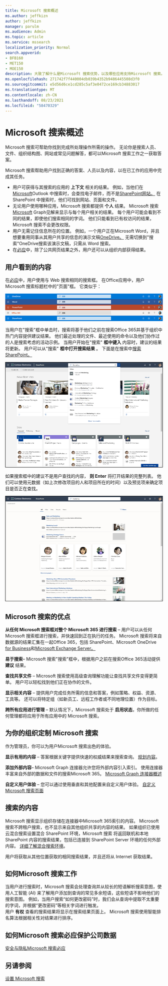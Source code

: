 ```yaml
---
title: Microsoft 搜索概述
ms.author: jeffkizn
author: jeffkizn
manager: parulm
ms.audience: Admin
ms.topic: article
ms.service: mssearch
localization_priority: Normal
search.appverid:
- BFB160
- MET150
- MOE150
description: 大致了解什么是Microsoft 搜索优势，以及哪些应用支持Microsoft 搜索。
ms.openlocfilehash: 271742f7f440004db039b4352b9486445508d3f0
ms.sourcegitcommit: e5d56d6ce1cd285c5af3e0472ce169cb34883017
ms.translationtype: MT
ms.contentlocale: zh-CN
ms.lasthandoff: 08/23/2021
ms.locfileid: "58470329"
---
```

# <a name="overview-of-microsoft-search"></a>Microsoft 搜索概述

Microsoft 搜索可帮助你找到完成所处理操作所需的操作。 无论你是搜索人员、文件、组织结构图、网站或常见问题解答，都可以Microsoft 搜索工作之一获取答案。

Microsoft 搜索帮助用户找到正确的答案、人员以及内容，以在已工作的应用中完成其任务。

- 用户可获得与其搜索的应用的 **上下文** 相关的结果。 例如，当他们在[Microsoft](https://www.microsoft.com/outlook)Outlook 中搜索时，会查找电子邮件，而不是[SharePoint网站。](http://sharepoint.com/) 在 SharePoint 中搜索时，他们可找到网站、页面和文件。
- 无论用户使用哪种应用，Microsoft 搜索都提供 **个人** 结果。 Microsoft 搜索[Microsoft](https://developer.microsoft.com/graph/) Graph见解来显示与每个用户相关的结果。 每个用户可能会看到不同的结果，即使他们搜索相同的字词。 他们只能看到已有权访问的结果，Microsoft 搜索不会更改权限。
- 用户无需记住信息所在的位置。 例如，一个用户正在Microsoft Word，并且[](https://products.office.com/word)想要重用同事从其用户共享的信息的演示文稿[OneDrive。](https://onedrive.live.com/about/) 无需切换到"搜索"OneDrive搜索该演示文稿，只需从 Word 搜索。
- 在[必应](https://bing.com)中，除了公共网页结果之外，用户还可以从组织内部获得结果。

## <a name="what-users-see"></a>用户看到的内容

在[必应](https://bing.com)中，用户使用与 Web 搜索相同的搜索框。 在Office应用中，用户Microsoft 搜索标题栏中的"页面"框。 它类似于：

![标题栏中包含Microsoft 搜索窗口的屏幕截图。](media/Headings_520.png)

当用户在"搜索"框中单击时，搜索将基于他们之前在搜索Office 365并基于组织中热门内容提供建议结果。 他们最近处理的文件、最近使用的命令以及他们协作过的人是搜索考虑的活动示例。 当用户开始在"搜索" **框中键入** 内容时，建议的结果将更新。 用户可以从"搜索" **框中打开搜索结果** 。 下面是在搜索中[搜索SharePoint。](http://sharepoint.com/)

![包含查询Microsoft 搜索结果的"列表"框的屏幕截图。](media/SERP_text_520.png)

如果搜索框中的建议不是用户查找的内容， **则 Enter** 将打开结果的完整列表。 他们可以使用元数据（如上次修改项目的人和项目所在的时间）以及预览项来确定项目是否正在查找。

![结果页Microsoft 搜索屏幕截图。](media/search_box.png)

## <a name="benefits-of-microsoft-search"></a>Microsoft 搜索的优点

**从任何 Microsoft 搜索框对整个 Microsoft 365 进行搜索** – 用户可以从任何 Microsoft 搜索框进行搜索，并快速回到正在执行的任务。 Microsoft 搜索将来自数据源的结果汇集在一起Office 365，包括 SharePoint、Microsoft OneDrive [](http://sharepoint.com/) [for Business](https://onedrive.live.com/about/business/)和[Microsoft Exchange Server。](https://products.office.com/exchange/microsoft-exchange-server)

**易于搜索**– Microsoft 搜索"搜索"框中，根据用户之前在搜索Office 365活动提供 **建议** 结果。

**查找共享文件** – Microsoft 搜索使用高级查询理解功能让查找共享文件变得更简单。 用户可以轻松找到他们正在协作的文件。

**显示相关内容** – 提供用户完成任务所需的信息和答案，例如策略、权益、资源、工具等。 还可以将特定组（如新员工、远程工作者或不同地理位置）作为目标。

**跨所有应用进行管理** – 默认情况下，Microsoft 搜索处于 **启用状态**，你所做的任何管理都将应用于所有应用中的 Microsoft 搜索。

## <a name="tailoring-microsoft-search-to-your-organization"></a>为你的组织定制 Microsoft 搜索

作为管理员，你可以为用户Microsoft 搜索出色的体验。

**显示有用的内容** – 答案根据关键字提供快速的权威结果来搜索查询。 [规划内容](plan-your-content.md)。

**添加外部内容**– Microsoft Graph 连接器允许您将外部内容引入索引。 使用连接器丰富来自外部的数据和文件的搜索Microsoft 365。 [Microsoft Graph 连接器概述](connectors-overview.md)

**自定义用户体验** – 您可以通过使用垂直和其他配置来自定义用户体验。 [自定义Microsoft 搜索页面](customize-search-page.md)

## <a name="what-content-is-searched"></a>搜索的内容

Microsoft 搜索显示组织存储在连接器中Microsoft 365索引的内容。 Microsoft 搜索不跨租户搜索，也不显示来自其他组织共享的内容的结果。 如果组织已使用云混合搜索设置混合 SharePoint 环境，Microsoft 搜索 将返回联机和本地 SharePoint 内容的搜索结果，包括已连接到 SharePoint Server 环境的任何外部内容。 [详细了解混合搜索环境](/sharepoint/hybrid/learn-about-cloud-hybrid-search-for-sharepoint)。

用户将获取从其他位置获取的相同搜索结果，并且还将从 Internet 获取结果。

## <a name="how-microsoft-search-works"></a>如何Microsoft 搜索工作

当用户进行搜索时，Microsoft 搜索会处理查询并从较长的短语解析搜索意图，使用人工智能 (AI) 来了解用户添加到查询的常见多余短语，这些短语不影响他们的搜索意图。 例如，当用户搜索“如何更改密码”时，我们会从查询中提取不太重要的字词，并根据“更改密码”等相关字词进行触发。  
用户 **有权** 查看的搜索结果将显示在搜索结果页面上。 Microsoft 搜索使用智能排名算法根据相关性对结果进行排序。

## <a name="how-microsoft-search-in-bing-protects-your-company-data"></a>如何Microsoft 搜索必应保护公司数据

[安全与隐私Microsoft 搜索必应](security-for-search.md)

## <a name="see-also"></a>另请参阅

[设置 Microsoft 搜索](setup-microsoft-search.md)